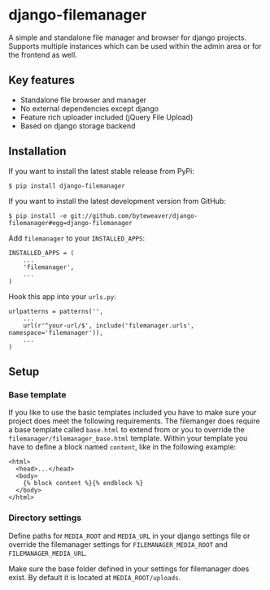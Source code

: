 # django-filemanager

A simple and standalone file manager and browser for django projects. Supports multiple instances which can be used within the admin area or for the frontend as well.

## Key features

* Standalone file browser and manager
* No external dependencies except django
* Feature rich uploader included (jQuery File Upload)
* Based on django storage backend

## Installation

If you want to install the latest stable release from PyPi:

    $ pip install django-filemanager

If you want to install the latest development version from GitHub:

    $ pip install -e git://github.com/byteweaver/django-filemanager#egg=django-filemanager

Add `filemanager` to your `INSTALLED_APPS`:

    INSTALLED_APPS = (
        ...
        'filemanager',
        ...
    )

Hook this app into your ``urls.py``:

    urlpatterns = patterns('',
        ...
        url(r'^your-url/$', include('filemanager.urls', namespace='filemanager')),
        ...
    )

## Setup

### Base template

If you like to use the basic templates included you have to make sure your project does meet the following requirements. The filemanger does require a base template called `base.html` to extend from or you to override the `filemanager/filemanager_base.html` template. Within your template you have to define a block named `content`, like in the following example:

    <html>
      <head>...</head>
      <body>
        {% block content %}{% endblock %}
      </body>
    </html>

### Directory settings

Define paths for `MEDIA_ROOT` and `MEDIA_URL` in your django settings file or override the filemanager settings for `FILEMANAGER_MEDIA_ROOT` and `FILEMANAGER_MEDIA_URL`.

Make sure the base folder defined in your settings for filemanager does exist. By default it is located at `MEDIA_ROOT/uploads`.
